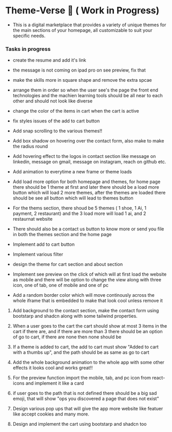 # Theme-Verse 🌌 ( Work in Progress)
- This is a digital marketplace that provides a variety of unique themes for the main sections of your homepage, all customizable to suit your specific needs.


### Tasks in progress
- create the resume and add it's link
- the message is not coming on ipad pro on see preview, fix that
- make the skills more in square shape and remove the extra spcae
- arrange them in order so when the user see's the page the front end technologies and the machien learning tools should be all near to each other and should not look like diverse
- change the color of the items in cart when the cart is active
- fix styles issues of the add to cart button
- Add snap scrolling to the various themes!!
- Add box shadow on hovering over the contact form, also make to make the radius round

- Add hovering effect to the logos in contact section like message on linkedin, message on gmail, message on instagram, reach on github etc.

- Add animation to everytime a new frame or theme loads
- Add load more option for both homepage and themes, for home page there should be 1 theme at first and later there should be a load more button which will load 2 more themes, after the themes are loaded there should be see all button which will lead to themes button
- For the thems section, there shoud be 5 themes ( 1 shoe, 1 Ai, 1 payment, 2 restaurant) and the 3 load more will load 1 ai, and 2 restaurnat website

- There should also be a contact us button to know more or send you file in both the themes section and the home page

- Implement add to cart button
- Implement various filter
- design the theme for cart section and about section
- Implement see preview on the click of which will at first load the website as mobile and there will be option to change the view along with three icon, one of tab, one of mobile and one of pc


- Add a random border color which will move continously across the whole iframe that is embedded to make that look cool unless remove it


1. Add background to the contact section, make the contact form using bootstarp and shadcn along with some tailwind properties.
2. When a user goes to the cart the cart should show at most 3 items in the cart if there are, and if there are more than 3 there should be an option of go to cart, if there are none then none should be
3. If a theme is added to cart, the add to cart must show "Added to cart with a thumbs up", and the path should be as same as go to cart
4. Add the whole background animation to the whole app with some other effects it looks cool and works great!!
5. For the preview function import the mobile, tab, and pc icon from react-icons and implement it like a card
6. if user goes to the path that is not defined there should be a big sad emoji, that will show "ops you discovered a page that does not exist"

7. Design various pop ups that will give the app more website like featuer like accept cookies and many more.

8. Design and implement the cart using bootstarp and shadcn too




<!--
This is an open source project, so anyone can contribute just make sure you follow the [Code Of Conduct](Code_Of_Conduct.md)!
-->
<!--
Hello, I am OC, I will be leading the front end of this project. If anyone is a intermidiate or skilled back end developer, I would like to collaborate with them to work with me on this project.  Feel free to contact me by [Gmail](https://mail.google.com/mail/?view=cm&fs=1&to=chandankarom07@gmail.com)

### Projects Added --> 
<!--
--- 
## Technologies in use for this project ⚙️👨🏻‍💻
<!--
> Make sure to add the back end technologies you are using.
-->
<!--
- Things too add
   - Create navbar animation on scrolling both up and down
   - Add event listener and small dots to make it useful
   - Add hover effects on the main section

-  [Vite](https://vitejs.dev/)
-  [React](https://react.dev/)
-  [Tailwind CSS](https://tailwindcss.com/)
-  [Jest](https://jestjs.io/)
-  [Formik](https://formik.org/) 
-  [React Testing Library](https://testing-library.com/docs/react-testing-library/intro/)
-  [React Router](https://reactrouter.com/)
-  [Yup](https://github.com/jquense/yup)

<!--
-  [Flask]
-  [Three JS]
-  [Other react packages]
-  [Redux](https://redux.js.org/)
-  [Bootstrap](https://getbootstrap.com/) 

This template provides a minimal setup to get React working in Vite with HMR and some ESLint rules.

Currently, two official plugins are available:

- [@vitejs/plugin-react](https://github.com/vitejs/vite-plugin-react/blob/main/packages/plugin-react/README.md) uses [Babel](https://babeljs.io/) for Fast Refresh
- [@vitejs/plugin-react-swc](https://github.com/vitejs/vite-plugin-react-swc) uses [SWC](https://swc.rs/) for Fast Refresh
